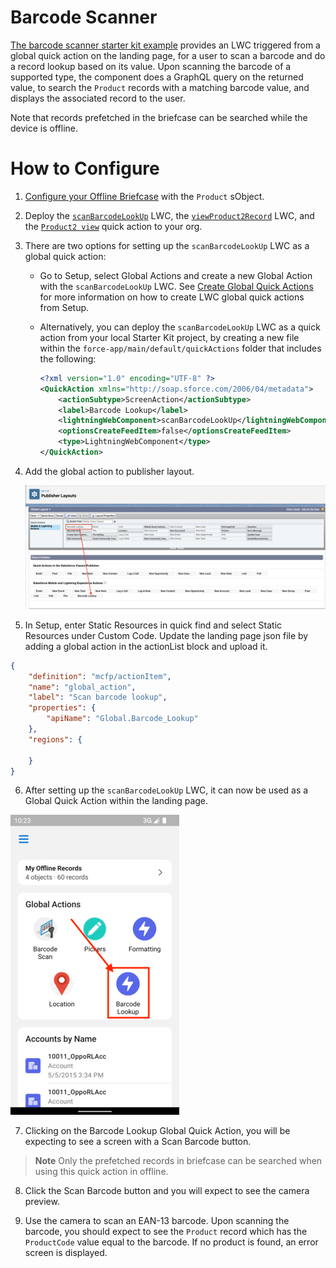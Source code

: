 # Barcode Scanner

[The barcode scanner starter kit example](../force-app/main/default/lwc/scanBarcodeLookUp/) provides an LWC triggered from a global quick action on the landing page, for a user to scan a barcode and do a record lookup based on its value. Upon scanning the barcode of a supported type, the component does a GraphQL query on the returned value, to search the `Product` records with a matching barcode value, and displays the associated record to the user.

Note that records prefetched in the briefcase can be searched while the device is offline.

# How to Configure

1. [Configure your Offline Briefcase](../README.md#define-an-offline-briefcase) with the `Product` sObject.
2. Deploy the [`scanBarcodeLookUp`](../force-app/main/default/lwc/scanBarcodeLookUp) LWC, the [`viewProduct2Record`](../force-app/main/default/lwc/viewProduct2Record) LWC, and the [`Product2 view`](../force-app/main/default/quickActions/Product2.view.quickAction-meta.xml) quick action to your org.
3. There are two options for setting up the `scanBarcodeLookUp` LWC as a global quick action:
    - Go to Setup, select Global Actions and create a new Global Action with the `scanBarcodeLookUp` LWC. See [Create Global Quick Actions](https://help.salesforce.com/s/articleView?id=sf.creating_global_actions.htm&type=5) for more information on how to create LWC global quick actions from Setup.
    - Alternatively, you can deploy the `scanBarcodeLookUp` LWC as a quick action from your local Starter Kit project, by creating a new file within the `force-app/main/default/quickActions` folder that includes the following:

        ```xml
        <?xml version="1.0" encoding="UTF-8" ?>
        <QuickAction xmlns="http://soap.sforce.com/2006/04/metadata">
            <actionSubtype>ScreenAction</actionSubtype>
            <label>Barcode Lookup</label>
            <lightningWebComponent>scanBarcodeLookUp</lightningWebComponent>
            <optionsCreateFeedItem>false</optionsCreateFeedItem>
            <type>LightningWebComponent</type>
        </QuickAction>
        ```

4. Add the global action to publisher layout. 

    ![Add LWC Quick Actions to Mobile Layouts](../images/LWCQuickActionsPublisherLayouts.png)

5. In Setup, enter Static Resources in quick find and select Static Resources under Custom Code. Update the landing page json file by adding a global action in the actionList block and upload it.

```json
{
    "definition": "mcfp/actionItem",
    "name": "global_action",
    "label": "Scan barcode lookup",
    "properties": {
        "apiName": "Global.Barcode_Lookup"
    },
    "regions": {
    
    }
}
```

6. After setting up the `scanBarcodeLookUp` LWC, it can now be used as a Global Quick Action within the landing page. 

  ![Barcode Scanner Lookup Quick Action](../images/LandingPageBarcodeScannerLookupQuickAction.png)

7. Clicking on the Barcode Lookup Global Quick Action, you will be expecting to see a screen with a Scan Barcode button.

> **Note**
> Only the prefetched records in briefcase can be searched when using this quick action in offline.

8. Click the Scan Barcode button and you will expect to see the camera preview. 

9. Use the camera to scan an EAN-13 barcode. Upon scanning the barcode, you should expect to see the `Product` record which has the `ProductCode` value equal to the barcode. If no product is found, an error screen is displayed.
